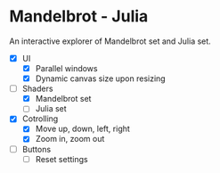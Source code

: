 # Mandelbrot - Julia

An interactive explorer of Mandelbrot set and Julia set.

- [x] UI
  - [x] Parallel windows
  - [x] Dynamic canvas size upon resizing
- [ ] Shaders
  - [x] Mandelbrot set
  - [ ] Julia set
- [x] Cotrolling
  - [x] Move up, down, left, right
  - [x] Zoom in, zoom out
- [ ] Buttons
  - [ ] Reset settings
